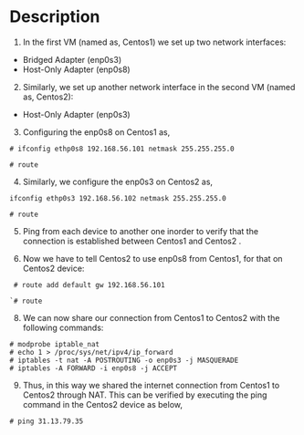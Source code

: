 # Description

1) In the first VM (named as, Centos1) we set up two network interfaces:

  - Bridged Adapter (enp0s3)
  - Host-Only Adapter (enp0s8)

2) Similarly, we set up another network interface in the second VM (named as, Centos2):

  - Host-Only Adapter (enp0s3)


3) Configuring the enp0s8 on Centos1 as,

```
# ifconfig ethp0s8 192.168.56.101 netmask 255.255.255.0

# route
```
4) Similarly, we configure the enp0s3 on Centos2 as,
```
ifconfig ethp0s3 192.168.56.102 netmask 255.255.255.0

# route
```
5) Ping from each device to another one inorder to verify that the connection is established between Centos1 and Centos2 .

7) Now we have to tell Centos2 to use enp0s8 from Centos1, for that on Centos2 device:
```
 # route add default gw 192.168.56.101

`# route
 ```
8) We can now share our connection from Centos1 to Centos2 with the following commands:

```
# modprobe iptable_nat
# echo 1 > /proc/sys/net/ipv4/ip_forward
# iptables -t nat -A POSTROUTING -o enp0s3 -j MASQUERADE
# iptables -A FORWARD -i enp0s8 -j ACCEPT
```
9) Thus, in this way we shared the internet connection from Centos1 to Centos2 through NAT. This can be verified by executing the ping command in the Centos2 device as below,
```
# ping 31.13.79.35
 ```





